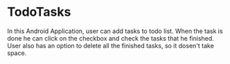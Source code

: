 # TodoTasks
 
In this Android Application, user can add tasks to todo list.
When the task is done he can click on the checkbox and check the tasks that he finished. 
User also has an option to delete all the finished tasks, so it dosen't take space.
